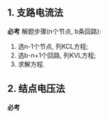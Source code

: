 

## 1. 支路电流法
**必考**
解题步骤(n个节点, b条回路):
1. 选n-1个节点, 列KCL方程; 
2. 选b-n+1个回路, 列KVL方程; 
3. 求解方程. 

## 2. 结点电压法
**必考**


